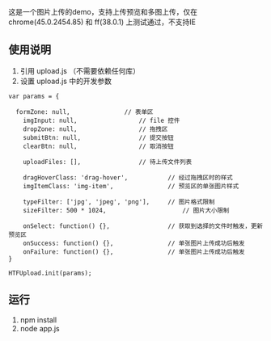 
这是一个图片上传的demo，支持上传预览和多图上传，仅在 chrome(45.0.2454.85) 和 ff(38.0.1) 上测试通过，不支持IE

## 使用说明

1. 引用 upload.js （不需要依赖任何库）
2. 设置 upload.js 中的开发参数

```
var params = {

  formZone: null,               // 表单区
    imgInput: null,                 // file 控件
    dropZone: null,                 // 拖拽区  
    submitBtn: null,                // 提交按钮
    clearBtn: null,                 // 取消按钮

    uploadFiles: [],                // 待上传文件列表

    dragHoverClass: 'drag-hover',           // 经过拖拽区时的样式
    imgItemClass: 'img-item',               // 预览区的单张图片样式

    typeFilter: ['jpg', 'jpeg', 'png'],     // 图片格式限制   
    sizeFilter: 500 * 1024,                     // 图片大小限制

    onSelect: function() {},                // 获取到选择的文件时触发，更新预览区    
    onSuccess: function() {},               // 单张图片上传成功后触发
    onFailure: function() {},               // 单张图片上传成功后触发  
}

HTFUpload.init(params);
```

## 运行

1. npm install
2. node app.js

